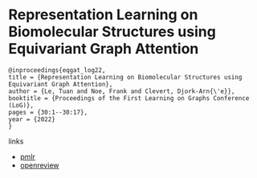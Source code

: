 # Representation Learning on Biomolecular Structures using Equivariant Graph Attention

```
@inproceedings{eqgat_log22,
title = {Representation Learning on Biomolecular Structures using Equivariant Graph Attention},
author = {Le, Tuan and Noe, Frank and Clevert, Djork-Arn{\'e}},
booktitle = {Proceedings of the First Learning on Graphs Conference (LoG)},
pages = {30:1--30:17},
year = {2022}
}
```

links
- [pmlr](https://proceedings.mlr.press/v198/le22a.html)
- [openreview](https://openreview.net/forum?id=kv4xUo5Pu6)
